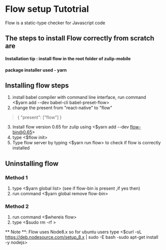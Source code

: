 # Flow setup Tutotrial

Flow is a static-type checker for Javascript code

## The steps to install Flow correctly from scratch are

####  Installation tip : install flow in the root folder of zulip-mobile

####  package installer used - yarn

## Installing flow steps

1. install babel compiler with command line interface,
	run command <$yarn add --dev babel-cli babel-preset-flow>
2. change the present from "react-native" to "flow"
>	{
>	"present": ["flow"]
>	}
3. Install flow version 0.65 for zulip using <$yarn add --dev flow-bin@0.65>
4. type <$flow init> 
5. Type flow server by typing <$yarn run flow> to check if flow is correctly installed

## Uninstalling flow

### Method 1
1. type <$yarn global list> (see if flow-bin is present ,if yes then)
2. run command <$yarn global remove flow-bin>


### Method 2
1. run command <$whereis flow>
2. type <$sudo rm -rf <PATH OF FLOW>>

** Note **: Flow uses Node8.x so for ubuntu users type <$curl -sL https://deb.nodesource.com/setup_8.x | sudo -E bash -sudo apt-get install -y nodejs>
